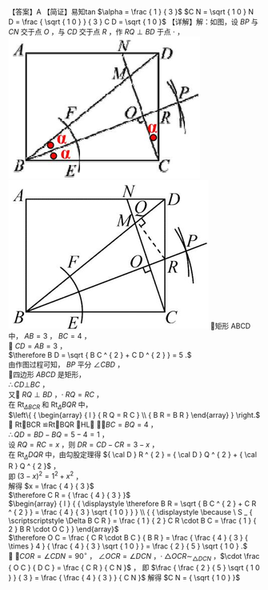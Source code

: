 【答案】A
【简证】易知tan $\alpha = \frac { 1 } { 3 }$ $C N = \sqrt { 1 0 } N D = \frac { \sqrt { 1 0 } } { 3 } C D = \sqrt { 1 0 }$ 【详解】解：如图，设 $B P$ 与 $C N$ 交于点 $O$ ，与 $C D$ 交于点 $R$ ，作 $R Q \perp B D$ 于点 $\cdot$ ，
![](<../../qs_image_DB/专题1-3_“12345”模型·选填压轴必备大招（共3种类型）（解析版）__/f63e405de14079ef7e05196e127b682571c20dccb530d14fa440e22793a81b45.jpg>)
![](<../../qs_image_DB/专题1-3_“12345”模型·选填压轴必备大招（共3种类型）（解析版）__/48672f01704256f861ae7ac111795e95084494d727e40c9be1a42b9f6e89a7eb.jpg>)
矩形 ABCD中， $A B = 3$ ， $B C = 4$ ，  
 $C D = A B = 3$ ，  
$\therefore B D = \sqrt { B C ^ { 2 } + C D ^ { 2 } } = 5 .$   
由作图过程可知， $B P$ 平分 $\angle C B D$ ，  
四边形 $A B C D$ 是矩形，  
$\therefore C D \bot B C$ ，  
又 $R Q \perp B D$ ，$\cdot \ R Q = R C$ ，  
在 $\mathrm { R t } _ { \Delta B C R }$ 和 $\operatorname { R t } _ { \Delta } B Q R$ 中，  
$\left\{ { \begin{array} { l } { R Q = R C } \\ { B R = B R } \end{array} } \right.$   
 RtBCR ≌RtBQR HL ，$\cdot B C = B Q = 4$ ，  
$\therefore Q D = B D - B Q = 5 - 4 = 1$ ，  
设 $R Q = R C = x$ ，则 $D R = C D - C R = 3 - x$ ，  
在 $\operatorname { R t } _ { \Delta } D Q R$ 中，由勾股定理得 ${ \cal D } R ^ { 2 } = { \cal D } Q ^ { 2 } + { \cal R } Q ^ { 2 }$ ，  
即 $\left( 3 - x \right) ^ { 2 } = 1 ^ { 2 } + x ^ { 2 }$ ，  
解得 $x = \frac { 4 } { 3 }$   
$\therefore C R = { \frac { 4 } { 3 } }$   
$\begin{array} { l } { { \displaystyle \therefore B R = \sqrt { B C ^ { 2 } + C R ^ { 2 } } = \frac { 4 } { 3 } \sqrt { 1 0 } } } \\ { { \displaystyle \because \ S _ { \scriptscriptstyle \Delta B C R } = \frac { 1 } { 2 } C R \cdot B C = \frac { 1 } { 2 } B R \cdot O C } } \end{array}$   
$\therefore O C = \frac { C R \cdot B C } { B R } = \frac { \frac { 4 } { 3 } { \times } 4 } { \frac { 4 } { 3 } \sqrt { 1 0 } } = \frac { 2 } { 5 } \sqrt { 1 0 } .$   
 $\angle C O R = \angle C D N = 9 0 ^ { \circ }$ ， $\angle O C R = \angle D C N$ ，$\cdot \ \triangle { O C R } \sim _ { \triangle { D C N } }$ ，$\cdot \frac { O C } { D C } = \frac { C R } { C N }$ ， 即 $\frac { \frac { 2 } { 5 } \sqrt { 1 0 } } { 3 } = \frac { \frac { 4 } { 3 } } { C N }$ 解得 $C N = { \sqrt { 1 0 } }$
